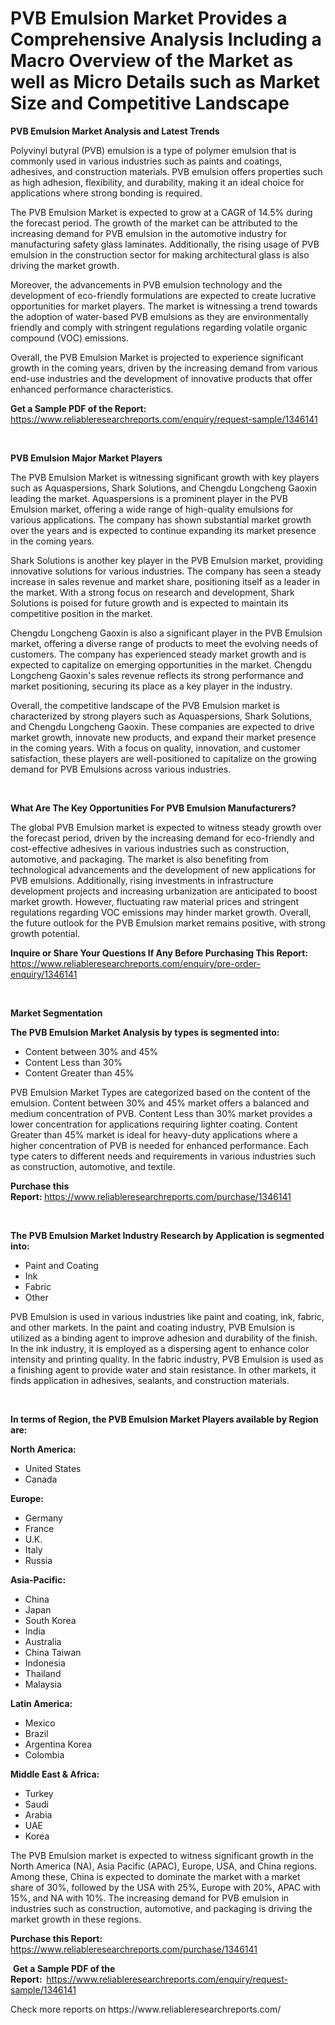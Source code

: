 <p><h1>PVB Emulsion Market Provides a Comprehensive Analysis Including a Macro Overview of the Market as well as Micro Details such as Market Size and Competitive Landscape</h1></p><p><strong>PVB Emulsion Market Analysis and Latest Trends</strong></p>
<p><p>Polyvinyl butyral (PVB) emulsion is a type of polymer emulsion that is commonly used in various industries such as paints and coatings, adhesives, and construction materials. PVB emulsion offers properties such as high adhesion, flexibility, and durability, making it an ideal choice for applications where strong bonding is required.</p><p>The PVB Emulsion Market is expected to grow at a CAGR of 14.5% during the forecast period. The growth of the market can be attributed to the increasing demand for PVB emulsion in the automotive industry for manufacturing safety glass laminates. Additionally, the rising usage of PVB emulsion in the construction sector for making architectural glass is also driving the market growth.</p><p>Moreover, the advancements in PVB emulsion technology and the development of eco-friendly formulations are expected to create lucrative opportunities for market players. The market is witnessing a trend towards the adoption of water-based PVB emulsions as they are environmentally friendly and comply with stringent regulations regarding volatile organic compound (VOC) emissions.</p><p>Overall, the PVB Emulsion Market is projected to experience significant growth in the coming years, driven by the increasing demand from various end-use industries and the development of innovative products that offer enhanced performance characteristics.</p></p>
<p><strong>Get a Sample PDF of the Report:&nbsp;</strong> <a href="https://www.reliableresearchreports.com/enquiry/request-sample/1346141">https://www.reliableresearchreports.com/enquiry/request-sample/1346141</a></p>
<p>&nbsp;</p>
<p><strong>PVB Emulsion Major Market Players</strong></p>
<p><p>The PVB Emulsion Market is witnessing significant growth with key players such as Aquaspersions, Shark Solutions, and Chengdu Longcheng Gaoxin leading the market. Aquaspersions is a prominent player in the PVB Emulsion market, offering a wide range of high-quality emulsions for various applications. The company has shown substantial market growth over the years and is expected to continue expanding its market presence in the coming years.</p><p>Shark Solutions is another key player in the PVB Emulsion market, providing innovative solutions for various industries. The company has seen a steady increase in sales revenue and market share, positioning itself as a leader in the market. With a strong focus on research and development, Shark Solutions is poised for future growth and is expected to maintain its competitive position in the market.</p><p>Chengdu Longcheng Gaoxin is also a significant player in the PVB Emulsion market, offering a diverse range of products to meet the evolving needs of customers. The company has experienced steady market growth and is expected to capitalize on emerging opportunities in the market. Chengdu Longcheng Gaoxin's sales revenue reflects its strong performance and market positioning, securing its place as a key player in the industry.</p><p>Overall, the competitive landscape of the PVB Emulsion market is characterized by strong players such as Aquaspersions, Shark Solutions, and Chengdu Longcheng Gaoxin. These companies are expected to drive market growth, innovate new products, and expand their market presence in the coming years. With a focus on quality, innovation, and customer satisfaction, these players are well-positioned to capitalize on the growing demand for PVB Emulsions across various industries.</p></p>
<p>&nbsp;</p>
<p><strong>What Are The Key Opportunities For PVB Emulsion Manufacturers?</strong></p>
<p><p>The global PVB Emulsion market is expected to witness steady growth over the forecast period, driven by the increasing demand for eco-friendly and cost-effective adhesives in various industries such as construction, automotive, and packaging. The market is also benefiting from technological advancements and the development of new applications for PVB emulsions. Additionally, rising investments in infrastructure development projects and increasing urbanization are anticipated to boost market growth. However, fluctuating raw material prices and stringent regulations regarding VOC emissions may hinder market growth. Overall, the future outlook for the PVB Emulsion market remains positive, with strong growth potential.</p></p>
<p><strong>Inquire or Share Your Questions If Any Before Purchasing This Report:</strong> <a href="https://www.reliableresearchreports.com/enquiry/pre-order-enquiry/1346141">https://www.reliableresearchreports.com/enquiry/pre-order-enquiry/1346141</a></p>
<p>&nbsp;</p>
<p><strong>Market Segmentation</strong></p>
<p><strong>The PVB Emulsion Market Analysis by types is segmented into:</strong></p>
<p><ul><li>Content between 30% and 45%</li><li>Content Less than 30%</li><li>Content Greater than 45%</li></ul></p>
<p><p>PVB Emulsion Market Types are categorized based on the content of the emulsion. Content between 30% and 45% market offers a balanced and medium concentration of PVB. Content Less than 30% market provides a lower concentration for applications requiring lighter coating. Content Greater than 45% market is ideal for heavy-duty applications where a higher concentration of PVB is needed for enhanced performance. Each type caters to different needs and requirements in various industries such as construction, automotive, and textile.</p></p>
<p><strong>Purchase this Report:&nbsp;</strong><a href="https://www.reliableresearchreports.com/purchase/1346141">https://www.reliableresearchreports.com/purchase/1346141</a></p>
<p>&nbsp;</p>
<p><strong>The PVB Emulsion Market Industry Research by Application is segmented into:</strong></p>
<p><ul><li>Paint and Coating</li><li>Ink</li><li>Fabric</li><li>Other</li></ul></p>
<p><p>PVB Emulsion is used in various industries like paint and coating, ink, fabric, and other markets. In the paint and coating industry, PVB Emulsion is utilized as a binding agent to improve adhesion and durability of the finish. In the ink industry, it is employed as a dispersing agent to enhance color intensity and printing quality. In the fabric industry, PVB Emulsion is used as a finishing agent to provide water and stain resistance. In other markets, it finds application in adhesives, sealants, and construction materials.</p></p>
<p>&nbsp;</p>
<p><strong>In terms of Region, the PVB Emulsion Market Players available by Region are:</strong></p>
<p>
    <p> <strong> North America: </strong>
        <ul>
            <li>United States</li>
            <li>Canada</li>
        </ul>
        </p> 
    <p> <strong> Europe: </strong>
        <ul>
            <li>Germany</li>
            <li>France</li>
            <li>U.K.</li>
            <li>Italy</li>
            <li>Russia</li>
        </ul>
        </p> 
    <p> <strong> Asia-Pacific: </strong>
        <ul>
            <li>China</li>
            <li>Japan</li>
            <li>South Korea</li>
            <li>India</li>
            <li>Australia</li>
            <li>China Taiwan</li>
            <li>Indonesia</li>
            <li>Thailand</li>
            <li>Malaysia</li>
        </ul>
        </p> 
    <p> <strong> Latin America: </strong>
        <ul>
            <li>Mexico</li>
            <li>Brazil</li>
            <li>Argentina Korea</li>
            <li>Colombia</li>
        </ul>
        </p> 
    <p> <strong> Middle East & Africa: </strong>
        <ul>
            <li>Turkey</li>
            <li>Saudi</li>
            <li>Arabia</li>
            <li>UAE</li>
            <li>Korea</li>
        </ul>
    </p>
    </p>
<p><p>The PVB Emulsion market is expected to witness significant growth in the North America (NA), Asia Pacific (APAC), Europe, USA, and China regions. Among these, China is expected to dominate the market with a market share of 30%, followed by the USA with 25%, Europe with 20%, APAC with 15%, and NA with 10%. The increasing demand for PVB emulsion in industries such as construction, automotive, and packaging is driving the market growth in these regions.</p></p>
<p><strong>Purchase this Report: </strong><a href="https://www.reliableresearchreports.com/purchase/1346141">https://www.reliableresearchreports.com/purchase/1346141</a></p>
<p>&nbsp;<strong>Get a Sample PDF of the Report:&nbsp;&nbsp;</strong><a href="https://www.reliableresearchreports.com/enquiry/request-sample/1346141">https://www.reliableresearchreports.com/enquiry/request-sample/1346141</a></p>
<p><strong></strong></p>
<p>Check more reports on https://www.reliableresearchreports.com/</p>